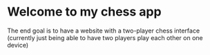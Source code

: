 # Welcome to my chess app
The end goal is to have a website with a two-player chess interface (currently just being able to have two players play each other on one device)
